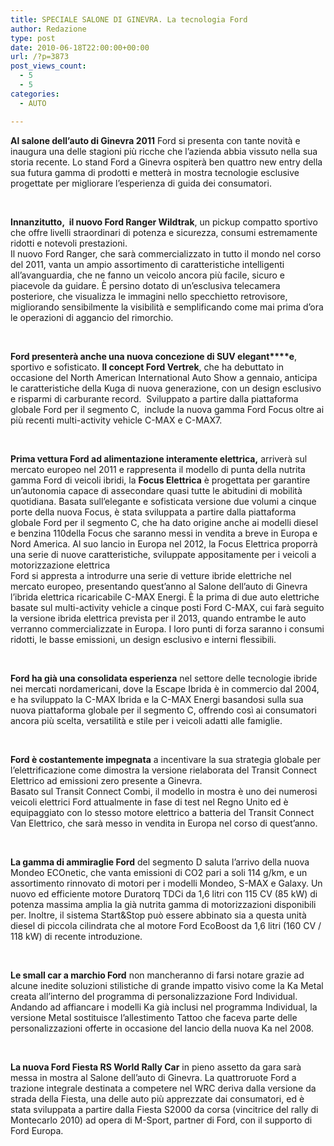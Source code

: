 ```yaml
---
title: SPECIALE SALONE DI GINEVRA. La tecnologia Ford
author: Redazione
type: post
date: 2010-06-18T22:00:00+00:00
url: /?p=3873
post_views_count:
  - 5
  - 5
categories:
  - AUTO

---
```

**Al salone dell&#8217;auto di Ginevra 2011** Ford si presenta con tante novit&agrave; e inaugura una delle stagioni pi&ugrave; ricche che l&rsquo;azienda abbia vissuto nella sua storia recente. Lo stand Ford a Ginevra ospiter&agrave; ben quattro new entry della sua futura gamma di prodotti e metter&agrave; in mostra tecnologie esclusive progettate per migliorare l&rsquo;esperienza di guida dei consumatori.

&nbsp;

**Innanzitutto,&nbsp; il nuovo Ford Ranger Wildtrak**, un pickup compatto sportivo che offre livelli straordinari di potenza e sicurezza, consumi estremamente ridotti e notevoli prestazioni.  
Il nuovo Ford Ranger, che sar&agrave; commercializzato in tutto il mondo nel corso del 2011, vanta un ampio assortimento di caratteristiche intelligenti all&rsquo;avanguardia, che ne fanno un veicolo ancora pi&ugrave; facile, sicuro e piacevole da guidare. &Egrave; persino dotato di un&rsquo;esclusiva telecamera posteriore, che visualizza le immagini nello specchietto retrovisore, migliorando sensibilmente la visibilit&agrave; e semplificando come mai prima d&rsquo;ora le operazioni di aggancio del rimorchio.

&nbsp;

**Ford presenter&agrave; anche una nuova concezione di SUV elegant****e**, sportivo e sofisticato. **Il concept Ford Vertrek**, che ha debuttato in occasione del North American International Auto Show a gennaio, anticipa le caratteristiche della Kuga di nuova generazione, con un design esclusivo e risparmi di carburante record.&nbsp; Sviluppato a partire dalla piattaforma globale Ford per il segmento C,&nbsp; include la nuova gamma Ford Focus oltre ai pi&ugrave; recenti multi&#45;activity vehicle C&#45;MAX e C&#45;MAX7.

&nbsp;

**Prima vettura Ford ad alimentazione interamente elettrica,** arriver&agrave; sul mercato europeo nel 2011 e rappresenta il modello di punta della nutrita gamma Ford di veicoli ibridi, la **Focus Elettrica** &egrave; progettata per garantire un&rsquo;autonomia capace di assecondare quasi tutte le abitudini di mobilit&agrave; quotidiana. Basata sull&rsquo;elegante e sofisticata versione due volumi a cinque porte della nuova Focus, &egrave; stata sviluppata a partire dalla piattaforma globale Ford per il segmento C, che ha dato origine anche ai modelli diesel e benzina 110della Focus che saranno messi in vendita a breve in Europa e Nord America. Al suo lancio in Europa nel 2012, la Focus Elettrica proporr&agrave; una serie di nuove caratteristiche, sviluppate appositamente per i veicoli a motorizzazione elettrica  
Ford si appresta a introdurre una serie di vetture ibride elettriche nel mercato europeo, presentando quest&rsquo;anno al Salone dell&rsquo;auto di Ginevra l&rsquo;ibrida elettrica ricaricabile C&#45;MAX Energi. &Egrave; la prima di due auto elettriche basate sul multi&#45;activity vehicle a cinque posti Ford C&#45;MAX, cui far&agrave; seguito la versione ibrida elettrica prevista per il 2013, quando entrambe le auto verranno commercializzate in Europa. I loro punti di forza saranno i consumi ridotti, le basse emissioni, un design esclusivo e interni flessibili.

&nbsp;

**Ford ha gi&agrave; una consolidata esperienza** nel settore delle tecnologie ibride nei mercati nordamericani, dove la Escape Ibrida &egrave; in commercio dal 2004, e ha sviluppato la C&#45;MAX Ibrida e la C&#45;MAX Energi basandosi sulla sua nuova piattaforma globale per il segmento C, offrendo cos&igrave; ai consumatori ancora pi&ugrave; scelta, versatilit&agrave; e stile per i veicoli adatti alle famiglie.

&nbsp;

**Ford &egrave; costantemente impegnata** a incentivare la sua strategia globale per l&#8217;elettrificazione come dimostra la versione rielaborata del Transit Connect Elettrico ad emissioni zero presente a Ginevra.  
Basato sul Transit Connect Combi, il modello in mostra &egrave; uno dei numerosi veicoli elettrici Ford attualmente in fase di test nel Regno Unito ed &egrave; equipaggiato con lo stesso motore elettrico a batteria del Transit Connect Van Elettrico, che sar&agrave; messo in vendita in Europa nel corso di quest&rsquo;anno.

&nbsp;

**La gamma di ammiraglie Ford** del segmento D saluta l&rsquo;arrivo della nuova Mondeo ECOnetic, che vanta emissioni di CO2 pari a soli 114 g/km, e un assortimento rinnovato di motori per i modelli Mondeo, S&#45;MAX e Galaxy. Un nuovo ed efficiente motore Duratorq TDCi da 1,6 litri con 115 CV (85 kW) di potenza massima amplia la gi&agrave; nutrita gamma di motorizzazioni disponibili per. Inoltre, il sistema Start&Stop pu&ograve; essere abbinato sia a questa unit&agrave; diesel di piccola cilindrata che al motore Ford EcoBoost da 1,6 litri (160 CV / 118 kW) di recente introduzione.

&nbsp;

**Le small car a marchio Ford** non mancheranno di farsi notare grazie ad alcune inedite soluzioni stilistiche di grande impatto visivo come la Ka Metal creata all&#8217;interno del programma di personalizzazione Ford Individual. Andando ad affiancare i modelli Ka gi&agrave; inclusi nel programma Individual, la versione Metal sostituisce l&rsquo;allestimento Tattoo che faceva parte delle personalizzazioni offerte in occasione del lancio della nuova Ka nel 2008.

&nbsp;

**La nuova Ford Fiesta RS World Rally Car** in pieno assetto da gara sar&agrave; messa in mostra al Salone dell&rsquo;auto di Ginevra. La quattroruote Ford a trazione integrale destinata a competere nel WRC deriva dalla versione da strada della Fiesta, una delle auto pi&ugrave; apprezzate dai consumatori, ed &egrave; stata sviluppata a partire dalla Fiesta S2000 da corsa (vincitrice del rally di Montecarlo 2010) ad opera di M&#45;Sport, partner di Ford, con il supporto di Ford Europa.